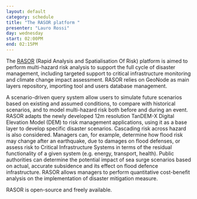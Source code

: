```yaml
---
layout: default
category: schedule
title: "The RASOR platform "
presenter: "Lauro Rossi"
day: wednesday
start: 02:00PM
end: 02:15PM
---
```


The [RASOR](http://www.rasor-project.eu/) (Rapid Analysis and Spatialisation Of Risk) platform is aimed to perform multi-hazard risk analysis to support the full cycle of disaster management, including targeted support to critical infrastructure monitoring and climate change impact assessment. RASOR relies on GeoNode as main layers repository, importing tool and users database management.

A scenario-driven query system allow users to simulate future scenarios based on existing and assumed conditions, to compare with historical scenarios, and to model multi-hazard risk both before and during an event. RASOR adapts the newly developed 12m resolution TanDEM-X Digital Elevation Model (DEM) to risk management applications, using it as a base layer to develop specific disaster scenarios. Cascading risk across hazard is also considered. Managers can, for example, determine how flood risk may change after an earthquake, due to damages on flood defenses, or assess risk to Critical Infrastructure Systems in terms of the residual functionality of a given system (e.g. energy, transport, health). Public authorities can determine the potential impact of sea surge scenarios based on actual, accurate subsidence and its effect on flood defence infrastructure. RASOR allows managers to perform quantitative cost-benefit analysis on the implementation of disaster mitigation measure.

RASOR is open-source and freely available.
